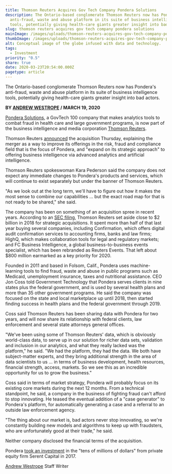 ```yaml
---
title: Thomson Reuters Acquires Gov Tech Company Pondera Solutions
description: The Ontario-based conglomerate Thomson Reuters now has Pondera's
  anti-fraud, waste and abuse platform in its suite of business intelligence
  tools, potentially giving health-care giants greater insight into bad actors.
slug: thomson reuters acquires gov tech company pondera solutions
mainImage: /images/uploads/thomson-reuters-acquires-gov-tech-company-pondera-solutions-featured.jpg
thumbImage: /images/uploads/thomson-reuters-acquires-gov-tech-company-pondera-solutions-thumb.jpg
alt: Conceptual image of the globe infused with data and technology.
tags:
  - Investment
priority: "0.5"
share: true
date: 2020-03-23T20:54:00.000Z
pagetype: article
---
```

The Ontario-based conglomerate Thomson Reuters now has Pondera's anti-fraud, waste and abuse platform in its suite of business intelligence tools, potentially giving health-care giants greater insight into bad actors.

**BY [ANDREW WESTROPE](https://www.govtech.com/authors/andrew-westrope.html) / MARCH 19, 2020**

[Pondera Solutions](http://www.govtech.com/100/Pondera.html), a GovTech 100 company that makes analytics tools to combat fraud in health care and large government programs, is now part of the business intelligence and media corporation [Thomson Reuters](http://tr.com/).

Thomson Reuters [announced](https://www.thomsonreuters.com/en/press-releases/2020/march/thomson-reuters-acquires-pondera-solutions.html) the acquisition Thursday, explaining the merger as a way to improve its offerings in the risk, fraud and compliance field that is the focus of Pondera, and "expand on its strategic approach" to offering business intelligence via advanced analytics and artificial intelligence.

Thomson Reuters spokeswoman Kara Pederson said the company does not expect any immediate changes to Pondera's products and services, which will continue to exist separately but under the banner of Thomson Reuters.

"As we look out at the long term, we'll have to figure out how it makes the most sense to combine our capabilities … but the exact road map for that is not ready to be shared," she said.

The company has been on something of an acquisition spree in recent years. According to an [SEC filing](https://www.sec.gov/Archives/edgar/data/1075124/000119312520069151/d828393dex991.htm), Thomson Reuters set aside close to $2 billion in 2018 for strategic acquisitions. It spent more than half of that last year buying several companies, including Confirmation, which offers digital audit confirmation services to accounting firms, banks and law firms; HighQ, which makes collaboration tools for legal and regulatory markets; and FC Business Intelligence, a global business-to-business events specialist, which has been rebranded as Reuters Events. That left about $800 million earmarked as a key priority for 2020.

Founded in 2011 and based in Folsom, Calif., Pondera uses machine-learning tools to find fraud, waste and abuse in public programs such as Medicaid, unemployment insurance, taxes and nutritional assistance. CEO Jon Coss told Government Technology that Pondera serves clients in nine states plus the federal government, and is used by several health plans and more than 35 other government programs. He said the company was focused on the state and local marketplace up until 2018, then started finding success in health plans and the federal government through 2019.

Coss said Thomson Reuters has been sharing data with Pondera for two years, and will now share its relationship with federal clients, law enforcement and several state attorneys general offices.

"We've been using some of Thomson Reuters' data, which is obviously world-class data, to serve up in our solution for richer data sets, validation and inclusion in our analytics, and what they really lacked was the platform," he said. "We had the platform, they had the data. We both have subject-matter experts, and they bring additional strength in the area of data scientists to us … in terms of business development, health resources, financial strength, access, markets. So we see this as an incredible opportunity for us to grow the business."

Coss said in terms of market strategy, Pondera will probably focus on its existing core markets during the next 12 months. From a technical standpoint, he said, a company in the business of fighting fraud can't afford to stop innovating. He teased the eventual addition of a "case generator" to Pondera's platform, for automatically generating a case and a referral to an outside law enforcement agency.

"The thing about our market is, bad actors never stop innovating, so we're constantly building new models and algorithms to keep up with fraudsters, who are unfortunately good at their trade," he said.

Neither company disclosed the financial terms of the acquisition.

Pondera [took an investment](https://www.govtech.com/biz/Private-equity-firm-invests-in-Pondera.html) in the "tens of millions of dollars" from private equity firm Serent Capital in 2017.

[Andrew Westrope](https://www.govtech.com/authors/andrew-westrope.html) Staff Writer